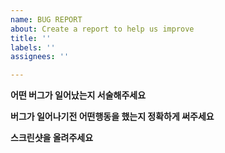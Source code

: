 ```yaml
---
name: BUG REPORT
about: Create a report to help us improve
title: ''
labels: ''
assignees: ''

---
```


**어떤 버그가 일어났는지 서술해주세요**


**버그가 일어나기전 어떤행동을 했는지 정확하게 써주세요**


**스크린샷을 올려주세요**
